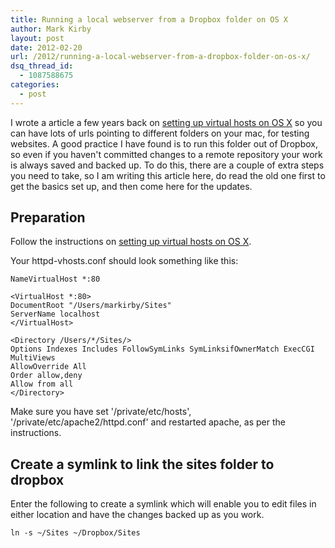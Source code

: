 ```yaml
---
title: Running a local webserver from a Dropbox folder on OS X
author: Mark Kirby
layout: post
date: 2012-02-20
url: /2012/running-a-local-webserver-from-a-dropbox-folder-on-os-x/
dsq_thread_id:
  - 1087588675
categories:
  - post
---
```

I wrote a article a few years back on [setting up virtual hosts on OS X][1] so you can have lots of urls pointing to different folders on your mac, for testing websites. A good practice I have found is to run this folder out of Dropbox, so even if you haven't committed changes to a remote repository your work is always saved and backed up. To do this, there are a couple of extra steps you need to take, so I am writing this article here, do read the old one first to get the basics set up, and then come here for the updates.

## Preparation

Follow the instructions on [setting up virtual hosts on OS X][1].

Your httpd-vhosts.conf should look something like this:

    NameVirtualHost *:80

    <VirtualHost *:80>  
    DocumentRoot "/Users/markirby/Sites"  
    ServerName localhost  
    </VirtualHost>

    <Directory /Users/*/Sites/>  
    Options Indexes Includes FollowSymLinks SymLinksifOwnerMatch ExecCGI MultiViews  
    AllowOverride All  
    Order allow,deny  
    Allow from all  
    </Directory>  

Make sure you have set '/private/etc/hosts', '/private/etc/apache2/httpd.conf' and restarted apache, as per the instructions.

## Create a symlink to link the sites folder to dropbox

Enter the following to create a symlink which will enable you to edit files in either location and have the changes backed up as you work.

    ln -s ~/Sites ~/Dropbox/Sites  

 [1]: /2008/setting-up-virtual-hosts-on-os-x-leopard/